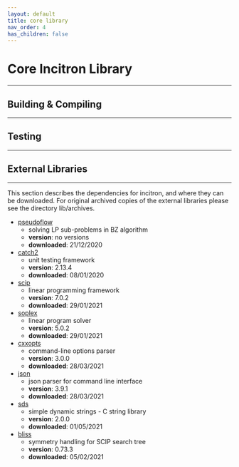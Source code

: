 ```yaml
---
layout: default
title: core library
nav_order: 4
has_children: false
---
```


# Core Incitron Library
--------

## Building & Compiling
--------

## Testing
--------

## External Libraries
--------

This section describes the dependencies for incitron, and where they can be downloaded. For original archived copies of the external libraries please see the directory lib/archives.

* [pseudoflow](https://github.com/hochbaumGroup/pseudoflow-parametric-cut)
    * solving LP sub-problems in BZ algorithm
    * **version**: no versions
    * **downloaded**: 21/12/2020
* [catch2](https://github.com/catchorg/Catch2)
    * unit testing framework
    * **version**: 2.13.4
    * **downloaded**: 08/01/2020
* [scip](https://www.scipopt.org/index.php#download)
    * linear programming framework
    * **version**: 7.0.2
    * **downloaded**: 29/01/2021
* [soplex](https://soplex.zib.de/index.php#download)
    * linear program solver
    * **version**: 5.0.2
    * **downloaded**: 29/01/2021
* [cxxopts](https://github.com/jarro2783/cxxopts)
    * command-line options parser
    * **version**: 3.0.0
    * **downloaded**: 28/03/2021
* [json](https://github.com/nlohmann/json)
    * json parser for command line interface
    * **version**: 3.9.1
    * **downloaded**: 28/03/2021
* [sds](https://github.com/antirez/sds)
    * simple dynamic strings - C string library
    * **version**: 2.0.0
    * **downloaded**: 01/05/2021
* [bliss](https://github.com/ds4dm/Bliss)
    * symmetry handling for SCIP search tree
    * **version**: 0.73.3
    * **downloaded**: 05/02/2021


